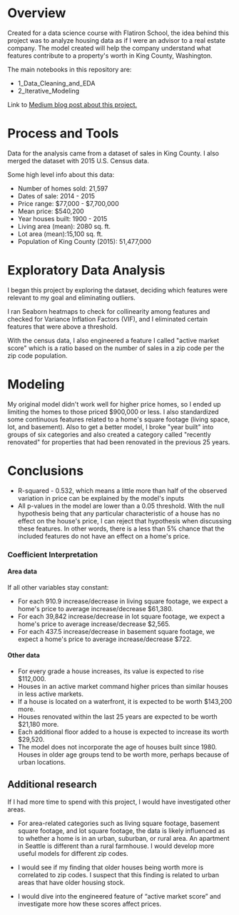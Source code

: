 # Overview

Created for a data science course with Flatiron School, the idea behind this project was to analyze housing data as if I were an advisor to a real estate company. The model created will help the company understand what features contribute to a property's worth in King County, Washington.



The main notebooks in this repository are:

- 1_Data_Cleaning_and_EDA
- 2_Iterative_Modeling


Link to [Medium blog post about this project.](https://halpert3.medium.com/using-linear-regression-to-gain-insight-into-housing-sales-130a0d60e0e3)

# Process and Tools

Data for the analysis came from a dataset of sales in King County. I also merged the dataset with 2015 U.S. Census data.

Some high level info about this data: 

- Number of homes sold: 21,597
- Dates of sale: 2014 - 2015
- Price range: $77,000 - $7,700,000
- Mean price: $540,200
- Year houses built: 1900 - 2015
- Living area (mean): 2080 sq. ft.
- Lot area (mean):15,100 sq. ft.
- Population of King County (2015): 51,477,000



# Exploratory Data Analysis

I began this project by exploring the dataset, deciding which features were relevant to my goal and eliminating outliers. 

I ran Seaborn heatmaps to check for collinearity among features and checked for Variance Inflation Factors (VIF), and I eliminated certain features that were above a threshold.

With the census data, I also engineered a feature I called "active market score" which is a ratio based on the number of sales in a zip code per the zip code population.  

# Modeling

My original model didn't work well for higher price homes, so I ended up limiting the homes to those priced $900,000 or less. I also standardized some continuous features related to a home's square footage (living space, lot, and basement). Also to get a better model, I broke "year built" into groups of six categories and also created a category called "recently renovated" for properties that had been renovated in the previous 25 years. 



# Conclusions

- R-squared - 0.532, which means a little more than half of the observed variation in price can be explained by the model's inputs
- All p-values in the model are lower than a 0.05 threshold. With the null hypothesis being that any particular characteristic of a house has no effect on the house's price, I can reject that hypothesis when discussing these features. In other words, there is a less than 5% chance that the included features do not have an effect on a home's price. 

### Coefficient Interpretation

#### Area data

If all other variables stay constant:

- For each 910.9 increase/decrease in living square footage, we expect a home's price to average increase/decrease $61,380.
- For each 39,842 increase/decrease in lot square footage, we expect a home's price to average increase/decrease $2,565.
- For each 437.5 increase/decrease in basement square footage, we expect a home's price to average increase/decrease $722.

#### Other data

- For every grade a house increases, its value is expected to rise $112,000. 
- Houses in an active market command higher prices than similar houses in less active markets.
- If a house is located on a waterfront, it is expected to be worth $143,200 more.
- Houses renovated within the last 25 years are expected to be worth $21,180 more.
- Each additional floor added to a house is expected to increase its worth $29,520.
- The model does not incorporate the age of houses built since 1980. Houses in older age groups tend to be worth more, perhaps because of urban locations. 



## Additional research 

If I had more time to spend with this project, I would have investigated other areas. 

- For area-related categories such as living square footage, basement square footage, and lot square footage, the data is likely influenced as to whether a home is in an urban, suburban, or rural area. An apartment in Seattle is different than a rural farmhouse. I would develop more useful models for different zip codes.

- I would see if my finding that older houses being worth more is correlated to zip codes. I suspect that this finding is related to urban areas that have older housing stock.
- I would dive into the engineered feature of “active market score” and investigate more how these scores affect prices.



 
